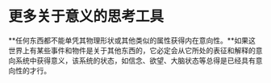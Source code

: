 # 更多关于意义的思考工具

**任何东西都不能单凭其物理形状或其他类似的属性获得内在意向性。**如果这世界上有某些事件和物件是关于其他东西的，它必定会从它所处的表征和解释的意向系统中获得意义，该系统的状态，如信念、欲望、大脑状态等总得是已经具有意向性的才行。



